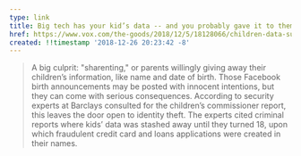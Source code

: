 ```yaml
---
type: link
title: Big tech has your kid’s data -- and you probably gave it to them
href: https://www.vox.com/the-goods/2018/12/5/18128066/children-data-surveillance-amazon-facebook-google-apple
created: !!timestamp '2018-12-26 20:23:42 -8'
---
```

> A big culprit: "sharenting," or parents willingly giving away their children’s information, like name and date of birth. Those Facebook birth announcements may be posted with innocent intentions, but they can come with serious consequences. According to security experts at Barclays consulted for the children’s commissioner report, this leaves the door open to identity theft. The experts cited criminal reports where kids’ data was stashed away until they turned 18, upon which fraudulent credit card and loans applications were created in their names.
